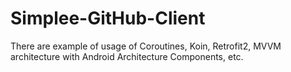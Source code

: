 # Simplee-GitHub-Client
There are example of usage of Coroutines, Koin, Retrofit2, MVVM architecture with Android Architecture Components, etc.
